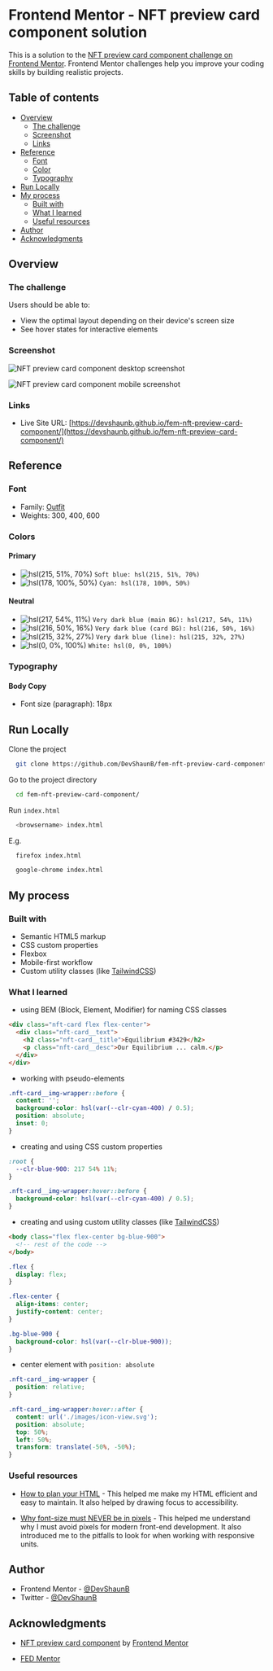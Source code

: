 # Frontend Mentor - NFT preview card component solution

This is a solution to the [NFT preview card component challenge on Frontend Mentor](https://www.frontendmentor.io/challenges/nft-preview-card-component-SbdUL_w0U). Frontend Mentor challenges help you improve your coding skills by building realistic projects.

## Table of contents

- [Overview](#overview)
  - [The challenge](#the-challenge)
  - [Screenshot](#screenshot)
  - [Links](#links)
- [Reference](#reference)
  - [Font](#font)
  - [Color](#color)
  - [Typography](#typography)
- [Run Locally](#run-locally)
- [My process](#my-process)
  - [Built with](#built-with)
  - [What I learned](#what-i-learned)
  - [Useful resources](#useful-resources)
- [Author](#author)
- [Acknowledgments](#acknowledgments)

## Overview

### The challenge

Users should be able to:

- View the optimal layout depending on their device's screen size
- See hover states for interactive elements

### Screenshot

![NFT preview card component desktop screenshot](https://devshaunb.github.io/fem-nft-preview-card-component/screenshots/desktop.png)

![NFT preview card component mobile screenshot](https://devshaunb.github.io/fem-nft-preview-card-component/screenshots/mobile.png)

### Links

- Live Site URL: [https://devshaunb.github.io/fem-nft-preview-card-component/](https://devshaunb.github.io/fem-nft-preview-card-component/)

## Reference

### Font

- Family: [Outfit](https://fonts.google.com/specimen/Outfit)
- Weights: 300, 400, 600

### Colors

#### Primary

- ![hsl(215, 51%, 70%)](https://via.placeholder.com/10/8bacda?text=+) `Soft blue: hsl(215, 51%, 70%)`
- ![hsl(178, 100%, 50%)](https://via.placeholder.com/10/00fff7?text=+) `Cyan: hsl(178, 100%, 50%)`

#### Neutral

- ![hsl(217, 54%, 11%)](https://via.placeholder.com/10/0d192b?text=+) `Very dark blue (main BG): hsl(217, 54%, 11%)`
- ![hsl(216, 50%, 16%)](https://via.placeholder.com/10/14253d?text=+) `Very dark blue (card BG): hsl(216, 50%, 16%)`
- ![hsl(215, 32%, 27%)](https://via.placeholder.com/10/2f415b?text=+) `Very dark blue (line): hsl(215, 32%, 27%)`
- ![hsl(0, 0%, 100%)](https://via.placeholder.com/10/ffffff?text=+) `White: hsl(0, 0%, 100%)`

### Typography

#### Body Copy

- Font size (paragraph): 18px

## Run Locally

Clone the project

```bash
  git clone https://github.com/DevShaunB/fem-nft-preview-card-component.git
```

Go to the project directory

```bash
  cd fem-nft-preview-card-component/
```

Run `index.html`

```bash
  <browsername> index.html
```

E.g.

```bash
  firefox index.html
```

```bash
  google-chrome index.html
```

## My process

### Built with

- Semantic HTML5 markup
- CSS custom properties
- Flexbox
- Mobile-first workflow
- Custom utility classes (like [TailwindCSS](https://tailwindcss.com/))

### What I learned

- using BEM (Block, Element, Modifier) for naming CSS classes

```html
<div class="nft-card flex flex-center">
  <div class="nft-card__text">
    <h2 class="nft-card__title">Equilibrium #3429</h2>
    <p class="nft-card__desc">Our Equilibrium ... calm.</p>
  </div>
</div>
```

- working with pseudo-elements

```css
.nft-card__img-wrapper::before {
  content: '';
  background-color: hsl(var(--clr-cyan-400) / 0.5);
  position: absolute;
  inset: 0;
}
```

- creating and using CSS custom properties

```css
:root {
  --clr-blue-900: 217 54% 11%;
}

.nft-card__img-wrapper:hover::before {
  background-color: hsl(var(--clr-cyan-400) / 0.5);
}
```

- creating and using custom utility classes (like [TailwindCSS](https://tailwindcss.com/))

```html
<body class="flex flex-center bg-blue-900">
  <!-- rest of the code -->
</body>
```

```css
.flex {
  display: flex;
}

.flex-center {
  align-items: center;
  justify-content: center;
}

.bg-blue-900 {
  background-color: hsl(var(--clr-blue-900));
}
```

- center element with `position: absolute`

```css
.nft-card__img-wrapper {
  position: relative;
}

.nft-card__img-wrapper:hover::after {
  content: url('./images/icon-view.svg');
  position: absolute;
  top: 50%;
  left: 50%;
  transform: translate(-50%, -50%);
}
```

### Useful resources

- [How to plan your HTML](https://fedmentor.dev/posts/html-plan-product-preview/) - This helped me make my HTML efficient and easy to maintain. It also helped by drawing focus to accessibility.

- [Why font-size must NEVER be in pixels](https://fedmentor.dev/posts/font-size-px/) - This helped me understand why I must avoid pixels for modern front-end development. It also introduced me to the pitfalls to look for when working with responsive units.

## Author

- Frontend Mentor - [@DevShaunB](https://www.frontendmentor.io/profile/DevShaunB)
- Twitter - [@DevShaunB](https://www.twitter.com/DevShaunB)

## Acknowledgments

- [NFT preview card component](https://www.frontendmentor.io/challenges/nft-preview-card-component-SbdUL_w0U) by [Frontend Mentor](https://www.frontendmentor.io/)

- [FED Mentor](https://fedmentor.dev/)
